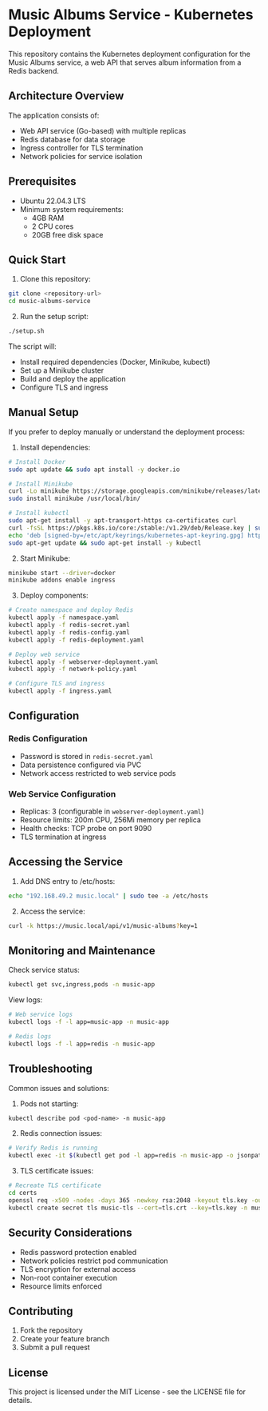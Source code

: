 # Music Albums Service - Kubernetes Deployment

This repository contains the Kubernetes deployment configuration for the Music Albums service, a web API that serves album information from a Redis backend.

## Architecture Overview

The application consists of:
- Web API service (Go-based) with multiple replicas
- Redis database for data storage
- Ingress controller for TLS termination
- Network policies for service isolation

## Prerequisites

- Ubuntu 22.04.3 LTS
- Minimum system requirements:
  - 4GB RAM
  - 2 CPU cores
  - 20GB free disk space

## Quick Start

1. Clone this repository:
```bash
git clone <repository-url>
cd music-albums-service
```

2. Run the setup script:
```bash
./setup.sh
```

The script will:
- Install required dependencies (Docker, Minikube, kubectl)
- Set up a Minikube cluster
- Build and deploy the application
- Configure TLS and ingress

## Manual Setup

If you prefer to deploy manually or understand the deployment process:

1. Install dependencies:
```bash
# Install Docker
sudo apt update && sudo apt install -y docker.io

# Install Minikube
curl -Lo minikube https://storage.googleapis.com/minikube/releases/latest/minikube-linux-amd64
sudo install minikube /usr/local/bin/

# Install kubectl
sudo apt-get install -y apt-transport-https ca-certificates curl
curl -fsSL https://pkgs.k8s.io/core:/stable:/v1.29/deb/Release.key | sudo gpg --dearmor -o /etc/apt/keyrings/kubernetes-apt-keyring.gpg
echo 'deb [signed-by=/etc/apt/keyrings/kubernetes-apt-keyring.gpg] https://pkgs.k8s.io/core:/stable:/v1.29/deb/ /' | sudo tee /etc/apt/sources.list.d/kubernetes.list
sudo apt-get update && sudo apt-get install -y kubectl
```

2. Start Minikube:
```bash
minikube start --driver=docker
minikube addons enable ingress
```

3. Deploy components:
```bash
# Create namespace and deploy Redis
kubectl apply -f namespace.yaml
kubectl apply -f redis-secret.yaml
kubectl apply -f redis-config.yaml
kubectl apply -f redis-deployment.yaml

# Deploy web service
kubectl apply -f webserver-deployment.yaml
kubectl apply -f network-policy.yaml

# Configure TLS and ingress
kubectl apply -f ingress.yaml
```

## Configuration

### Redis Configuration
- Password is stored in `redis-secret.yaml`
- Data persistence configured via PVC
- Network access restricted to web service pods

### Web Service Configuration
- Replicas: 3 (configurable in `webserver-deployment.yaml`)
- Resource limits: 200m CPU, 256Mi memory per replica
- Health checks: TCP probe on port 9090
- TLS termination at ingress

## Accessing the Service

1. Add DNS entry to /etc/hosts:
```bash
echo "192.168.49.2 music.local" | sudo tee -a /etc/hosts
```

2. Access the service:
```bash
curl -k https://music.local/api/v1/music-albums?key=1
```

## Monitoring and Maintenance

Check service status:
```bash
kubectl get svc,ingress,pods -n music-app
```

View logs:
```bash
# Web service logs
kubectl logs -f -l app=music-app -n music-app

# Redis logs
kubectl logs -f -l app=redis -n music-app
```

## Troubleshooting

Common issues and solutions:

1. Pods not starting:
```bash
kubectl describe pod <pod-name> -n music-app
```

2. Redis connection issues:
```bash
# Verify Redis is running
kubectl exec -it $(kubectl get pod -l app=redis -n music-app -o jsonpath='{.items[0].metadata.name}') -n music-app -- redis-cli ping
```

3. TLS certificate issues:
```bash
# Recreate TLS certificate
cd certs
openssl req -x509 -nodes -days 365 -newkey rsa:2048 -keyout tls.key -out tls.crt -subj "/CN=music.local"
kubectl create secret tls music-tls --cert=tls.crt --key=tls.key -n music-app --dry-run=client -o yaml | kubectl apply -f -
```

## Security Considerations

- Redis password protection enabled
- Network policies restrict pod communication
- TLS encryption for external access
- Non-root container execution
- Resource limits enforced

## Contributing

1. Fork the repository
2. Create your feature branch
3. Submit a pull request

## License

This project is licensed under the MIT License - see the LICENSE file for details.